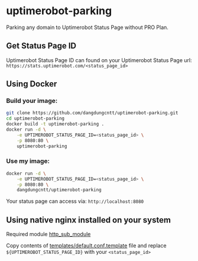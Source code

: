 # uptimerobot-parking

Parking any domain to Uptimerobot Status Page without PRO Plan.

## Get Status Page ID

Uptimerobot Status Page ID can found on your Uptimerobot Status Page url: `https://stats.uptimerobot.com/<status_page_id>`

## Using Docker

### Build your image:

```bash
git clone https://github.com/dangdungcntt/uptimerobot-parking.git
cd uptimerobot-parking
docker build -t uptimerobot-parking .
docker run -d \
    -e UPTIMEROBOT_STATUS_PAGE_ID=<status_page_id> \
    -p 8080:80 \
    uptimerobot-parking
```

### Use my image:

```bash
docker run -d \
    -e UPTIMEROBOT_STATUS_PAGE_ID=<status_page_id> \
    -p 8080:80 \
    dangdungcntt/uptimerobot-parking
```

Your status page can access via: `http://localhost:8080`

## Using native nginx installed on your system

Required module [http_sub_module](https://nginx.org/en/docs/http/ngx_http_sub_module.html)

Copy contents of [templates/default.conf.template](templates/default.conf.template) file and replace `${UPTIMEROBOT_STATUS_PAGE_ID}` with your `<status_page_id>`
